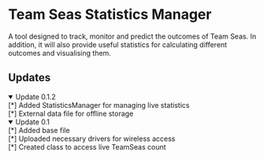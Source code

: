 # Team Seas Statistics Manager
A tool designed to track, monitor and predict the outcomes of Team Seas. In addition, it will also provide useful statistics for calculating different outcomes and visualising them.





## Updates
<details open>
    <summary>Update 0.1.2</summary>
        [*] Added StatisticsManager for managing live statistics <br>
        [*] External data file for offline storage <br>
<details open>
    <summary>Update 0.1</summary>
        [*] Added base file <br>
        [*] Uploaded necessary drivers for wireless access <br>
        [*] Created class to access live TeamSeas count <br>
</details>
